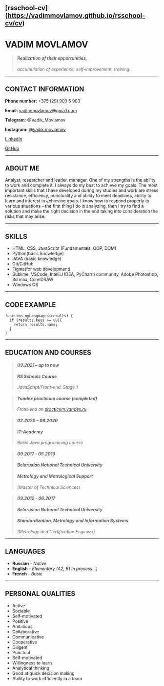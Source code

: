 [rsschool-cv] (https://vadimmovlamov.github.io/rsschool-cv/cv)
---
# **VADIM MOVLAMOV**

> #### *Realization of their opportunities,* 
> *accumulation of experience, self-improvement, training.*
---
## CONTACT INFORMATION

**Phone number:** +375 (29) 903 5 903

**Email:** <vadimmovlamov@gmail.com>

**Telegram:** @Vadik_Movlamov

**Instagram:** [@vadik.movlamov](https://www.instagram.com/invites/contact/?i=i7l5vq5l4q8y&utm_content=md0ey5j)

[LinkedIn](https://www.linkedin.com/in/vadim-movlamov-b81b5b202)


[GitHub](https://github.com/vadimmovlamov)

---
## ABOUT ME
Analyst, researcher and leader, manager. One of my strengths is the ability to work and complete it. I always do my best to achieve my goals. The most important skills that I have developed during my studies and work are stress resistance, efficiency, punctuality and ability to meet deadlines, ability to learn and interest in achieving goals.
I know how to respond properly to various situations – the first  thing I do is analyzing, then I try to find a solution and  make the right decision in the end taking into consideration the risks that may arise.

---
## SKILLS
* HTML, CSS, JavaScript (Fundamentals, OOP, DOM)
* Python(basic knowledge)
* JAVA (basic knowledge)
* Git/GitHub
* Figma(for web development)
* Sublime, VSCode, IntelliJ IDEA, PyCharm community, Adobe Photoshop, 3d max, CorelDRAW 
* Windows OS
---
## CODE EXAMPLE
```
function myLanguages(results) {
  if (results.keys >= 60){
    return results.name;
  }
}
```
---
## EDUCATION AND COURSES

> #### *09.2021 – up to now* 
> #### ***RS Schools Course***
>*JavaScript/Front-end. Stage 1*

> #### ***Yandex practicum course*** *(completed)*
>*Front-end on [practicum.yandex.ru](https://practicum.yandex.ru)*

> #### *02.2020 – 06.2020* 
> #### ***IT-Academy***
>*Basic Java programming course*

> #### *09.2017 - 05.2019*
> #### ***Belarusian National Technical University***
> #### *Metrology and Metrological Support*
> *(Master of Technical Sciences)*
  
> #### *09.2012 - 06.2017*
> #### ***Belarusian National Technical University***
> #### *Standardization, Metrology and Information Systems*
> *(Metrology and Certification Engineer)*
---
## LANGUAGES 

* **Russian** - *Native*
* **English** - *Elementary (A2, B1 in process…)*
* **French** - *Basic*
---
## PERSONAL QUALITIES
* Active 
* Sociable 
* Self-motivated
* Positive 
* Ambitious
* Collaborative 
* Communicative
* Cooperative 
* Diligent 
* Punctual 
* Self-motivated
* Willingness to learn
* Analytical thinking
* Good at quick decision making 
* Ability to work efficiently in a team
